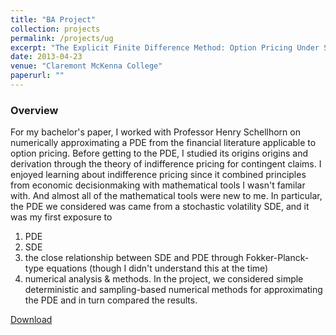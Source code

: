 ```yaml
---
title: "BA Project"
collection: projects
permalink: /projects/ug
excerpt: "The Explicit Finite Difference Method: Option Pricing Under Stochastic Volatility"
date: 2013-04-23
venue: "Claremont McKenna College"
paperurl: ""
---
```

### Overview
For my bachelor's paper, I worked with Professor Henry Schellhorn on numerically approximating a PDE from the financial literature applicable to option pricing.
Before getting to the PDE, I studied its origins origins and derivation through the theory of indifference pricing for contingent claims.
I enjoyed learning about indifference pricing since it combined principles from economic decisionmaking with mathematical tools I wasn't familar with.
And almost all of the mathematical tools were new to me.
In particular, the PDE we considered was came from a stochastic volatility SDE, and it was my first exposure to
 1. PDE
 2. SDE
 3. the close relationship between SDE and PDE through Fokker-Planck-type equations (though I didn't understand this at the time)
 4. numerical analysis & methods.
In the project, we considered simple deterministic and sampling-based numerical methods for approximating the PDE and in turn compared the results.

[Download](https://jacob-roth.github.io/files/ugpaper.pdf)
